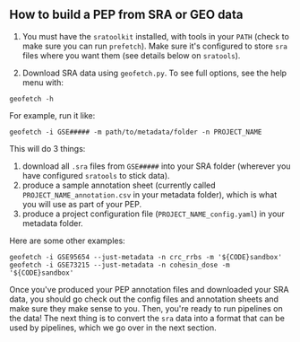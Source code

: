 
## How to build a PEP from SRA or GEO data

1. You must have the `sratoolkit` installed, with tools in your `PATH` (check to make sure you can run `prefetch`). Make sure it's configured to store `sra` files where you want them (see details below on `sratools`).

2. Download SRA data using `geofetch.py`. To see full options, see the help menu with:

```console
geofetch -h
```

For example, run it like:

```console
geofetch -i GSE##### -m path/to/metadata/folder -n PROJECT_NAME
```

This will do 3 things:

1. download all `.sra` files from `GSE#####` into your SRA folder (wherever you have configured `sratools` to stick data).
2. produce a sample annotation sheet (currently called `PROJECT_NAME_annotation.csv` in your metadata folder), which is what you will use as part of your PEP.
3. produce a project configuration file (`PROJECT_NAME_config.yaml`) in your metadata folder.

Here are some other examples:

```console
geofetch -i GSE95654 --just-metadata -n crc_rrbs -m '${CODE}sandbox'
geofetch -i GSE73215 --just-metadata -n cohesin_dose -m '${CODE}sandbox'
```

Once you've produced your PEP annotation files and downloaded your SRA data, you should go check out the config files and annotation sheets and make sure they make sense to you. Then, you're ready to run pipelines on the data! The next thing is to convert the `sra` data into a format that can be used by pipelines, which we go over in the next section.

